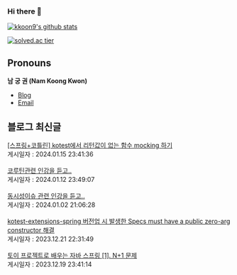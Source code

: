 
### Hi there 👋
[![kkoon9's github stats](https://github-readme-stats.vercel.app/api?username=kkoon9&theme=tokyonight)](https://github.com/anuraghazra/github-readme-stats)

[![solved.ac tier](http://mazassumnida.wtf/api/generate_badge?boj=rndrnjs2003)](https://solved.ac/rndrnjs2003)
## Pronouns
**남 궁 권 (Nam Koong Kwon)**
- [Blog](https://kkoon9.tistory.com)
- [Email](mailto:rndrnjs2003@naver.com)

## 블로그 최신글
<a href=https://kkoon9.tistory.com/548>[스프링+코틀린] kotest에서 리턴값이 없는 함수 mocking 하기</a></br>게시일자 : 2024.01.15 23:41:36</br></br><a href=https://kkoon9.tistory.com/547>코루틴관련 인강을 듣고..</a></br>게시일자 : 2024.01.12 23:49:07</br></br><a href=https://kkoon9.tistory.com/546>동시성이슈 관련 인강을 듣고..</a></br>게시일자 : 2024.01.02 21:06:28</br></br><a href=https://kkoon9.tistory.com/545>kotest-extensions-spring 버전업 시 발생한 Specs must have a public zero-arg constructor 해결</a></br>게시일자 : 2023.12.21 22:31:49</br></br><a href=https://kkoon9.tistory.com/544>토이 프로젝트로 배우는 자바 스프링 [1]. N+1 문제</a></br>게시일자 : 2023.12.19 23:41:14</br></br>